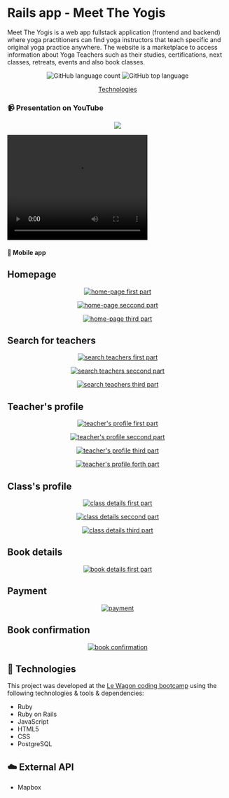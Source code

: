 
# Rails app - Meet The Yogis

Meet The Yogis is a web app fullstack application (frontend and backend) where yoga practitioners can find yoga instructors that teach specific and original yoga practice anywhere. The website is a marketplace to access information about Yoga Teachers such as their studies, certifications, next classes, retreats, events and also book classes.


<p align="center">
    <img alt="GitHub language count" src="https://img.shields.io/github/languages/count/jencall/meet-the-yogis">
    <img alt="GitHub top language" src="https://img.shields.io/github/languages/top/jencall/meet-the-yogis">
</p>

<p align="center">
  <a href="#rocket-technologies"> Technologies </a>
</p>

### :video_camera: Presentation on YouTube
<p align="center">
    <a href="https://www.youtube.com/watch?v=egD6adtwXCY&t=1226s"><img src="https://www.youtube.com/watch?v=egD6adtwXCY&t=1226s" border="0"></a>
</p>
<video width="320" height="240" controls>
  <source src="https://www.youtube.com/watch?v=egD6adtwXCY&t=1226s" type="video/mp4">
</video>

#### :iphone: Mobile app

## Homepage
<p align="center">
    <a href="https://ibb.co/6nHGSkk"><img src="https://i.ibb.co/PmcJydd/1-meet-yogis.png" alt="home-page first part" border="0"></a>
</p>
<p align="center">
    <a href="https://ibb.co/XyShzyn"><img src="https://i.ibb.co/4sP6jsb/2-meet-yogis.png" alt="home-page seccond part" border="0"></a>
</p>
<p align="center">
    <a href="https://ibb.co/YpFTdFF"><img src="https://i.ibb.co/MMx51xx/3-meet-yogis.png" alt="home-page third part" border="0"></a>
</p>

## Search for teachers
<p align="center">
    <a href="https://ibb.co/CwXnRgg"><img src="https://i.ibb.co/Bf7g0bb/1-search-teachers.png" alt="search teachers first part" border="0"></a>
</p> 
<p align="center">
    <a href="https://ibb.co/6sHVqSG"><img src="https://i.ibb.co/BsydYJv/2-search-teachers.png" alt="search teachers seccond part" border="0"></a>
</p>  
<p align="center">
    <a href="https://ibb.co/z2Rpdn3"><img src="https://i.ibb.co/vdPp9wN/3-search-teachers.png" alt="search teachers third part" border="0"></a>
</p> 

## Teacher's profile
<p align="center">
    <a href="https://ibb.co/b7hm3G4"><img src="https://i.ibb.co/g6197c0/1-teachers-profile.png" alt="teacher's profile first part" border="0"></a>
</p> 
<p align="center">
    <a href="https://ibb.co/3dnXSKq"><img src="https://i.ibb.co/jfSK3t2/2-teachers-profile.png" alt="teacher's profile seccond part" border="0"></a>
</p>
<p align="center">
    <a href="https://ibb.co/MN5S41f"><img src="https://i.ibb.co/VBp9ZCx/3-teachers-profile.png" alt="teacher's profile third part" border="0"></a>
</p>
<p align="center">
    <a href="https://ibb.co/ZJfFyQN"><img src="https://i.ibb.co/X4WKmnV/4-teachers-profile.png" alt="teacher's profile forth part" border="0"></a>
</p>

## Class's profile
<p align="center">
    <a href="https://ibb.co/stDRr65"><img src="https://i.ibb.co/V3h98QH/1-class.png" alt="class details first part" border="0"></a>
</p> 
<p align="center">
    <a href="https://ibb.co/xz24gZW"><img src="https://i.ibb.co/VMLKC6R/2-class.png" alt="class details seccond part" border="0"></a>
</p> 
<p align="center">
    <a href="https://ibb.co/nm0147b"><img src="https://i.ibb.co/sRP1cK2/3-class.png" alt="class details third part" border="0"></a>
</p> 

## Book details

<p align="center">
    <a href="https://ibb.co/SryW3qq"><img src="https://i.ibb.co/wsg3zDD/1-booking-details.png" alt="book details first part" border="0"></a>
</p> 

## Payment

<p align="center">
    <a href="https://ibb.co/s9WsCXN"><img src="https://i.ibb.co/PGD1MVP/1-payment-details.png" alt="payment" border="0"></a>
</p> 

## Book confirmation

<p align="center">
    <a href="https://ibb.co/1qfYZzF"><img src="https://i.ibb.co/2t70qZG/Screenshot-2021-11-02-at-15-06-54.png" alt="book confirmation" border="0"></a>
</p> 


## :rocket: Technologies

This project was developed at the [Le Wagon coding bootcamp](https://www.lewagon.com) using the following technologies & tools & dependencies:

-  Ruby
-  Ruby on Rails
-  JavaScript
-  HTML5
-  CSS
-  PostgreSQL


## :cloud: External API

-  Mapbox



